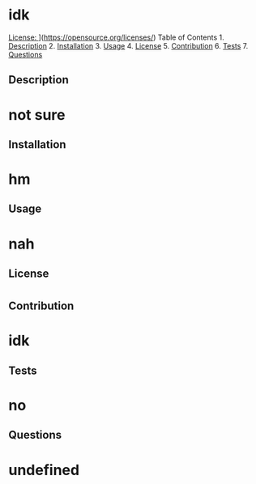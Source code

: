 # idk
  [License: ](https://img.shields.io/badge/License--yellow.svg)](https://opensource.org/licenses/)
  Table of Contents
    1. [Description](#description)
    2. [Installation](#installation)
    3. [Usage](#usage)
    4. [License](#license)
    5. [Contribution](#contribution)
    6. [Tests](#tests)
    7. [Questions](#questions)
  
## Description
# not sure

## Installation
# hm

## Usage
# nah

## License
# 

## Contribution
# idk

## Tests
# no

## Questions
# undefined
